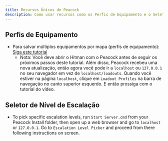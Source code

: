 ```yaml
---
title: Recursos Únicos do Peacock
description: Como usar recursos como os Perfis de Equipamento e o Seletor de Nível de Escalação.
---
```


## Perfis de Equipamento

-   Para salvar múltiplos equipamentos por mapa (perfis de equipamento): [Siga este tutorial](https://www.youtube.com/watch?v=ouD9QBSVHI0)
    -   Nota: Você deve abrir o Hitman com o Peacock antes de seguir os próximos passos deste tutorial. Além disso, Peacock recebeu uma nova atualização, então agora você pode ir a `localhost` ou `127.0.0.1` no seu navegador em vez de `localhost/loadouts`. Quando você estiver na página `localhost`, clique em `Loadout Profiles` na barra de navegação no canto superior esquerdo. E então prossiga com o tutorial do vídeo.

## Seletor de Nível de Escalação

-   To pick specific escalation levels, run `Start Server.cmd` from your Peacock Install folder, then open up a web browser and go to `localhost` or `127.0.0.1`. Go to `Escalation Level Picker` and proceed from there following instructions on screen.
